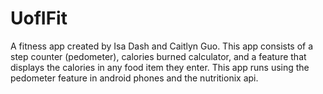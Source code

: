 # UofIFit 
A fitness app created by Isa Dash and Caitlyn Guo. This app consists of a step counter (pedometer), calories burned calculator, and a feature that displays the calories in any food item they enter. This app runs using the pedometer feature in android phones and the nutritionix api.
